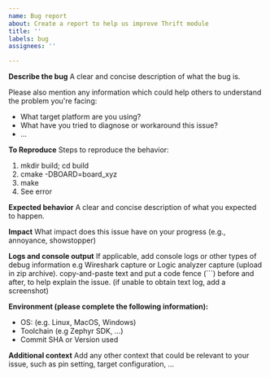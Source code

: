 ```yaml
---
name: Bug report
about: Create a report to help us improve Thrift module
title: ''
labels: bug
assignees: ''

---
```


**Describe the bug**
A clear and concise description of what the bug is.

Please also mention any information which could help others to understand
the problem you're facing:
 - What target platform are you using?
 - What have you tried to diagnose or workaround this issue?
 - ...

**To Reproduce**
Steps to reproduce the behavior:
1. mkdir build; cd build
2. cmake -DBOARD=board\_xyz
3. make
4. See error

**Expected behavior**
A clear and concise description of what you expected to happen.

**Impact**
What impact does this issue have on your progress (e.g., annoyance, showstopper)

**Logs and console output**
If applicable, add console logs or other types of debug information
e.g Wireshark capture or Logic analyzer capture (upload in zip archive).
copy-and-paste text and put a code fence (\`\`\`) before and after, to help
explain the issue. (if unable to obtain text log, add a screenshot)

**Environment (please complete the following information):**
 - OS: (e.g. Linux, MacOS, Windows)
 - Toolchain (e.g Zephyr SDK, ...)
 - Commit SHA or Version used

**Additional context**
Add any other context that could be relevant to your issue, such as pin setting,
target configuration, ...
